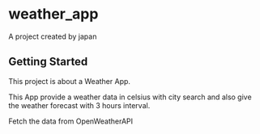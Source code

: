 # weather_app

A project created by japan

## Getting Started

This project is about a Weather App.

This App provide a weather data in celsius with city search and also give the weather 
forecast with 3 hours interval.

Fetch the data from OpenWeatherAPI  















